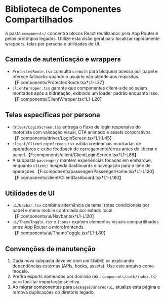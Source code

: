 # Biblioteca de Componentes Compartilhados

A pasta `components/` concentra blocos React reutilizados pela App Router e pelos protótipos legados. Utilize esta visão geral para localizar rapidamente wrappers, telas por persona e utilidades de UI.

## Camada de autenticação e wrappers
- `ProtectedRoute.tsx` consulta `useAuth` para bloquear acesso por papel e oferece fallbacks quando o usuário não atende aos requisitos.【F:components/ProtectedRoute.tsx†L1-L37】
- `ClientWrapper.tsx` garante que componentes client-side só sejam montados após a hidratação, exibindo um loader padrão enquanto isso.【F:components/ClientWrapper.tsx†L1-L20】

## Telas específicas por persona
- `driver/LoginScreen.tsx` entrega o fluxo de login responsivo do motorista com validação visual, CTA animado e assets corporativos.【F:components/driver/LoginScreen.tsx†L1-L45】
- `client/ClientLoginScreen.tsx` valida credenciais mockadas de operadores e exibe feedback de carregamento/erros antes de liberar o painel.【F:components/client/ClientLoginScreen.tsx†L1-L86】
- A subpasta `passenger/` mantém experiências focadas em embarque, enquanto `client/` hospeda dashboards e navegação para o time de operações.【F:components/passenger/PassengerHome.tsx†L1-L120】【F:components/client/ClientDashboard.tsx†L1-L160】

## Utilidades de UI
- `ui/Navbar.tsx` combina alternância de tema, rotas condicionais por papel e menu mobile controlado por estado local.【F:components/ui/Navbar.tsx†L1-L120】
- `ui/ThemeToggle.tsx` e `icons/` expõem elementos visuais compartilhados entre App Router e microfrontends.【F:components/ui/ThemeToggle.tsx†L1-L80】

## Convenções de manutenção
1. Cada nova subpasta deve vir com um `README.md` explicando dependências externas (APIs, hooks, assets). Use este arquivo como modelo.
2. Prefira exports nomeados por domínio (ex.: `components/auth/index.ts`) para facilitar importação seletiva.
3. Ao migrar componentes para `packages/shared/ui`, atualize esta página e remova duplicações do diretório legado.
